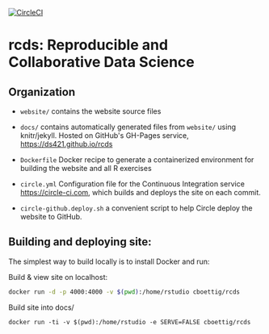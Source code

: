 [![CircleCI](https://circleci.com/gh/ds421/rcds.svg?style=svg)](https://circleci.com/gh/ds421/rcds "Status of automated website build, including running R code")


# rcds: Reproducible and Collaborative Data Science


## Organization

- `website/` contains the website source files
- `docs/` contains automatically generated files from `website/` using knitr/jekyll. Hosted on GitHub's GH-Pages service, <https://ds421.github.io/rcds>

- `Dockerfile` Docker recipe to generate a containerized environment for building the website and all R exercises
- `circle.yml` Configuration file for the Continuous Integration service <https://circle-ci.com>, which builds and deploys the site on each commit. 
- `circle-github.deploy.sh` a convenient script to help Circle deploy the website to GitHub.


## Building and deploying site: 


The simplest way to build locally is to install Docker and run: 

Build & view site on localhost:

```bash
docker run -d -p 4000:4000 -v $(pwd):/home/rstudio cboettig/rcds
```

Build site into docs/

```
docker run -ti -v $(pwd):/home/rstudio -e SERVE=FALSE cboettig/rcds
```



